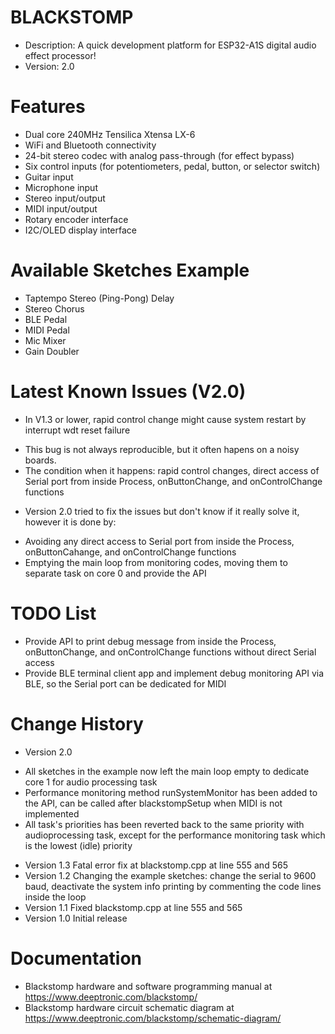 # BLACKSTOMP
* Description: A quick development platform for ESP32-A1S digital audio effect processor!
* Version: 2.0

# Features
- Dual core 240MHz Tensilica Xtensa LX-6
- WiFi and Bluetooth connectivity
- 24-bit stereo codec with analog pass-through (for effect bypass)
- Six control inputs (for potentiometers, pedal, button, or selector switch)
- Guitar input
- Microphone input
- Stereo input/output
- MIDI input/output
- Rotary encoder interface
- I2C/OLED display interface

# Available Sketches Example
- Taptempo Stereo (Ping-Pong) Delay 
- Stereo Chorus
- BLE Pedal
- MIDI Pedal
- Mic Mixer
- Gain Doubler

# Latest Known Issues (V2.0)
* In V1.3 or lower, rapid control change might cause system restart by interrupt wdt reset failure
 + This bug is not always reproducible, but it often hapens on a noisy boards.
 + The condition when it happens: rapid control changes, direct access of Serial port from inside  Process, onButtonChange, and onControlChange functions
* Version 2.0 tried to fix the issues but don't know if it really solve it, however it is done by:
 + Avoiding any direct access to Serial port from inside the Process, onButtonCahange, and onControlChange functions
 + Emptying the main loop from monitoring codes, moving them to separate task on core 0 and provide the API
 
# TODO List
- Provide API to print debug message from inside the Process, onButtonChange, and onControlChange functions without direct Serial access
- Provide BLE terminal client app and implement debug monitoring API via BLE, so the Serial port can be dedicated for MIDI

# Change History
* Version 2.0
 + All sketches in the example now left the main loop empty to dedicate core 1 for audio processing task
 + Performance monitoring method runSystemMonitor has been added to the API, can be called after blackstompSetup when MIDI is not implemented
 + All task's priorities has been reverted back to the same priority with audioprocessing task, except for the performance monitoring task which is the lowest (idle) priority
* Version 1.3 Fatal error fix at blackstomp.cpp at line 555 and 565
* Version 1.2 Changing the example sketches: change the serial to 9600 baud, deactivate the system info printing by commenting the code lines inside the loop
* Version 1.1 Fixed blackstomp.cpp at line 555 and 565
* Version 1.0 Initial release

# Documentation
- Blackstomp hardware and software programming manual at https://www.deeptronic.com/blackstomp/
- Blackstomp hardware circuit schematic diagram at https://www.deeptronic.com/blackstomp/schematic-diagram/
